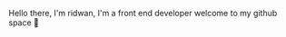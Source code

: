 Hello there, I'm ridwan, I'm a front end developer welcome to my github space 👋

<!---
Oma-ar/Oma-ar is a ✨ special ✨ repository because its `README.md` (this file) appears on your GitHub profile.
You can click the Preview link to take a look at your changes.
--->

